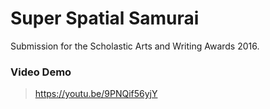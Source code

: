 # Super Spatial Samurai
Submission for the Scholastic Arts and Writing Awards 2016.

### Video Demo 
> https://youtu.be/9PNQif56yjY

